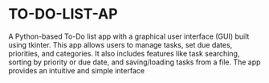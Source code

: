 # TO-DO-LIST-AP
A Python-based To-Do list app with a graphical user interface (GUI) built using tkinter. This app allows users to manage tasks, set due dates, priorities, and categories. It also includes features like task searching, sorting by priority or due date, and saving/loading tasks from a file. The app provides an intuitive and simple interface
